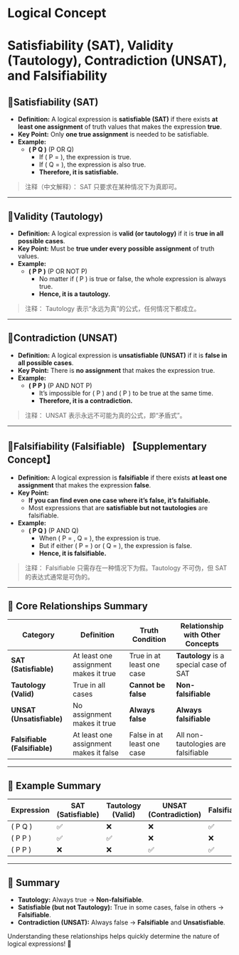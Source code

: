# Logical Concept

# Satisfiability (SAT), Validity (Tautology), Contradiction (UNSAT), and Falsifiability

## 🔹Satisfiability (SAT)

- **Definition:** A logical expression is **satisfiable (SAT)** if there exists **at least one assignment** of truth values that makes the expression **true**.
- **Key Point:** Only **one true assignment** is needed to be satisfiable.
- **Example:**
    - **( P Q )** (P OR Q)
        - If ( P = ), the expression is true.
        - If ( Q = ), the expression is also true.
        - **Therefore, it is satisfiable.**

> 注释（中文解释）： SAT 只要求在某种情况下为真即可。
> 

---

## 🔹Validity (Tautology)

- **Definition:** A logical expression is **valid (or tautology)** if it is **true in all possible cases**.
- **Key Point:** Must be **true under every possible assignment** of truth values.
- **Example:**
    - **( P P )** (P OR NOT P)
        - No matter if ( P ) is true or false, the whole expression is always true.
        - **Hence, it is a tautology.**

> 注释： Tautology 表示“永远为真”的公式，任何情况下都成立。
> 

---

## 🔹Contradiction (UNSAT)

- **Definition:** A logical expression is **unsatisfiable (UNSAT)** if it is **false in all possible cases**.
- **Key Point:** There is **no assignment** that makes the expression true.
- **Example:**
    - **( P P )** (P AND NOT P)
        - It’s impossible for ( P ) and ( P ) to be true at the same time.
        - **Therefore, it is a contradiction.**

> 注释： UNSAT 表示永远不可能为真的公式，即“矛盾式”。
> 

---

## 🔹Falsifiability (Falsifiable) 【Supplementary Concept】

- **Definition:** A logical expression is **falsifiable** if there exists **at least one assignment** that makes the expression **false**.
- **Key Point:**
    - **If you can find even one case where it’s false, it’s falsifiable.**
    - Most expressions that are **satisfiable but not tautologies** are falsifiable.
- **Example:**
    - **( P Q )** (P AND Q)
        - When ( P = , Q = ), the expression is true.
        - But if either ( P = ) or ( Q = ), the expression is false.
        - **Hence, it is falsifiable.**

> 注释： Falsifiable 只需存在一种情况下为假。Tautology 不可伪，但 SAT 的表达式通常是可伪的。
> 

---

## 🚀 Core Relationships Summary

| **Category** | **Definition** | **Truth Condition** | **Relationship with Other Concepts** |
| --- | --- | --- | --- |
| **SAT (Satisfiable)** | At least one assignment makes it true | True in at least one case | **Tautology** is a special case of SAT |
| **Tautology (Valid)** | True in all cases | **Cannot be false** | **Non-falsifiable** |
| **UNSAT (Unsatisfiable)** | No assignment makes it true | **Always false** | **Always falsifiable** |
| **Falsifiable (Falsifiable)** | At least one assignment makes it false | False in at least one case | All non-tautologies are falsifiable |

---

## 🎯 Example Summary

| **Expression** | **SAT (Satisfiable)** | **Tautology (Valid)** | **UNSAT (Contradiction)** | **Falsifiable** |
| --- | --- | --- | --- | --- |
| ( P Q ) | ✅ | ❌ | ❌ | ✅ |
| ( P P ) | ✅ | ✅ | ❌ | ❌ |
| ( P P ) | ❌ | ❌ | ✅ | ✅ |

---

## 🔑 Summary

- **Tautology:** Always true → **Non-falsifiable**.
- **Satisfiable (but not Tautology):** True in some cases, false in others → **Falsifiable**.
- **Contradiction (UNSAT):** Always false → **Falsifiable** and **Unsatisfiable**.

Understanding these relationships helps quickly determine the nature of logical expressions! 🚀